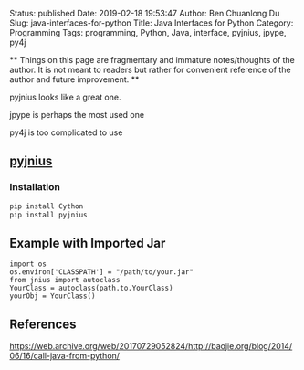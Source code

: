 Status: published
Date: 2019-02-18 19:53:47
Author: Ben Chuanlong Du
Slug: java-interfaces-for-python
Title: Java Interfaces for Python
Category: Programming
Tags: programming, Python, Java, interface, pyjnius, jpype, py4j

**
Things on this page are
fragmentary and immature notes/thoughts of the author.
It is not meant to readers
but rather for convenient reference of the author and future improvement.
**

pyjnius looks like a great one. 

jpype is perhaps the most used one

py4j is too complicated to use

## [pyjnius](https://github.com/kivy/pyjnius)

### Installation

```bash
pip install Cython
pip install pyjnius
```

## Example with Imported Jar

```
import os
os.environ['CLASSPATH'] = "/path/to/your.jar"
from jnius import autoclass
YourClass = autoclass(path.to.YourClass)
yourObj = YourClass()
```

## References

https://web.archive.org/web/20170729052824/http://baojie.org/blog/2014/06/16/call-java-from-python/
